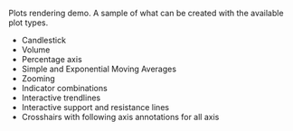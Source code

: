 Plots rendering demo. A sample of what can be created with the available plot types.
</p>
<ul>
    <li>Candlestick</li>
    <li>Volume</li>
    <li>Percentage axis</li>
    <li>Simple and Exponential Moving Averages</li>
    <li>Zooming</li>
    <li>Indicator combinations</li>
    <li>Interactive trendlines</li>
    <li>Interactive support and resistance lines</li>
    <li>Crosshairs with following axis annotations for all axis</li>
<p>